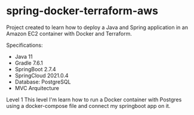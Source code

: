 # spring-docker-terraform-aws
Project created to learn how to deploy a Java and Spring application in an Amazon EC2 container with Docker and Terraform.

Specifications:
- Java 11
- Gradle 7.6.1
- SpringBoot 2.7.4
- SpringCloud 2021.0.4
- Database: PostgreSQL
- MVC Arquitecture

Level 1
This level I'm learn how to run a Docker container with Postgres using a docker-compose
file and connect my springboot app on it. 
